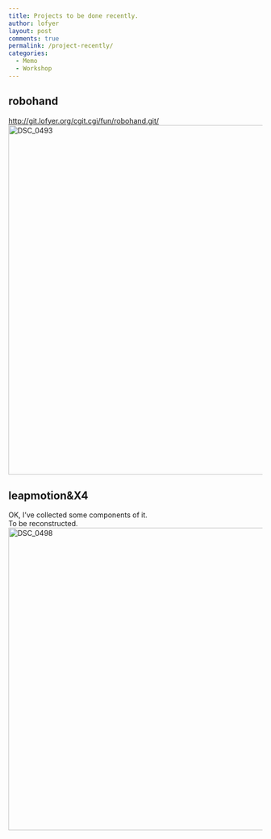 ```yaml
---
title: Projects to be done recently.
author: lofyer
layout: post
comments: true
permalink: /project-recently/
categories:
  - Memo
  - Workshop
---
```

## robohand

<a href="http://git.lofyer.org/cgit.cgi/fun/robohand.git/" title="Robohand" target="_blank">http://git.lofyer.org/cgit.cgi/fun/robohand.git/</a>  
<a href="http://blog.lofyer.org/2013/10/project-recently/dsc_0493/" rel="attachment wp-att-2576"><img src="http://blog.lofyer.org/wp-content/uploads/DSC_0493-1024x692.jpg" alt="DSC_0493" width="1024" height="692" class="alignnone size-large wp-image-2576" /></a>

## leapmotion&X4

OK, I&#8217;ve collected some components of it.  
To be reconstructed.  
<a href="http://blog.lofyer.org/2013/10/project-recently/dsc_0498/" rel="attachment wp-att-2577"><img src="http://blog.lofyer.org/wp-content/uploads/DSC_0498-1024x599.jpg" alt="DSC_0498" width="1024" height="599" class="alignnone size-large wp-image-2577" /></a>